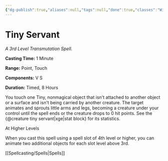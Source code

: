 ```yaml
---
{"dg-publish":true,"aliases":null,"tags":null,"done":true,"classes":"Wizard, Artificer (Revisited), Artificer,","spellLevel":3,"school":"Transmutation","source":"XGE","permalink":"/spells/tiny-servant/","dgHomeLink":false,"dgPassFrontmatter":true}
---
```


# Tiny Servant
*A 3rd Level Transmutation Spell.*

**Casting Time:** 1 Minute

**Range:** Point, Touch

**Components:** V S 

**Duration:** Timed, 8 Hours

You touch one Tiny, nonmagical object that isn't attached to another object or a surface and isn't being carried by another creature. The target animates and sprouts little arms and legs, becoming a creature under your control until the spell ends or the creature drops to 0 hit points. See the {@creature tiny servant|xge|stat block} for its statistics.

At Higher Levels

When you cast this spell using a spell slot of 4th level or higher, you can animate two additional objects for each slot level above 3rd.

[[Spellcasting/Spells|Spells]]
